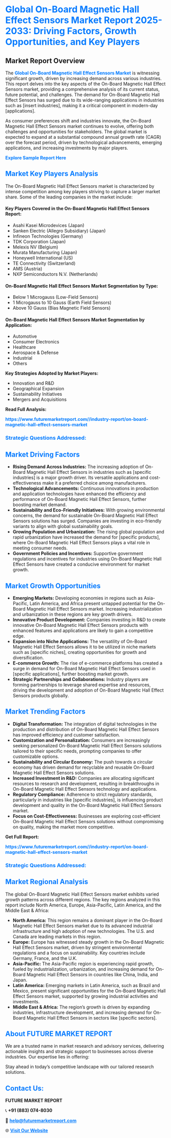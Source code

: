 <h1 style="color: #007BFF;">Global On-Board Magnetic Hall Effect Sensors Market Report 2025-2033: Driving Factors, Growth Opportunities, and Key Players</h1>

<section id="overview">
<h2>Market Report Overview</h2>
<p>The <a href="https://www.futuremarketreport.com//industry-report/on-board-magnetic-hall-effect-sensors-market" style="color: #007BFF; text-decoration: none;"><strong>Global On-Board Magnetic Hall Effect Sensors Market</strong></a> is witnessing significant growth, driven by increasing demand across various industries. This report delves into the key aspects of the On-Board Magnetic Hall Effect Sensors market, providing a comprehensive analysis of its current status, future potential, and challenges. The demand for On-Board Magnetic Hall Effect Sensors has surged due to its wide-ranging applications in industries such as [insert industries], making it a critical component in modern-day [applications].</p>
<p>As consumer preferences shift and industries innovate, the On-Board Magnetic Hall Effect Sensors market continues to evolve, offering both challenges and opportunities for stakeholders. The global market is expected to expand at a substantial compound annual growth rate (CAGR) over the forecast period, driven by technological advancements, emerging applications, and increasing investments by major players.</p>
</section>

<section id="overview">
<p><a href="https://www.futuremarketreport.com//request-sample/reportId=53932" style="color: #007BFF; text-decoration: none;"><strong>Explore Sample Report Here</strong></a></p>
</section>

<section id="key-players">
<h2 style="color: #007BFF;">Market Key Players Analysis</h2>
<p>The On-Board Magnetic Hall Effect Sensors market is characterized by intense competition among key players striving to capture a larger market share. Some of the leading companies in the market include:</p>
<h4>Key Players Covered in the On-Board Magnetic Hall Effect Sensors Report:</h4>
<ul><li>Asahi Kasei Microdevices (Japan)</li><li>Sanken Electric (Allegro Subsidiary) (Japan)</li><li>Infineon Technologies (Germany)</li><li>TDK Corporation (Japan)</li><li>Melexis NV (Belgium)</li><li>Murata Manufacturing (Japan)</li><li>Honeywell International (US)</li><li>TE Connectivity (Switzerland)</li><li>AMS (Austria)</li><li>NXP Semiconductors N.V. (Netherlands)</li></ul>
<h4>On-Board Magnetic Hall Effect Sensors Market Segmentation by Type:</h4>
<ul><li>Below 1 Microgauss (Low-Field Sensors)</li><li>1 Microgauss to 10 Gauss (Earth Field Sensors)</li><li>Above 10 Gauss (Bias Magnetic Field Sensors)</li></ul>

<h4>On-Board Magnetic Hall Effect Sensors Market Segmentation by Application:</h4>
<ul><li>Automotive</li><li>Consumer Electronics</li><li>Healthcare</li><li>Aerospace &amp; Defense</li><li>Industrial</li><li>Others</li></ul>
<p><strong>Key Strategies Adopted by Market Players:</strong></p>
<ul>
<li>Innovation and R&D</li>
<li>Geographical Expansion</li>
<li>Sustainability Initiatives</li>
<li>Mergers and Acquisitions</li>
</ul>
</section>

<section>
<p><strong>Read Full Analysis: </strong></p><a href="https://www.futuremarketreport.com//industry-report/on-board-magnetic-hall-effect-sensors-market" style="color: #007BFF; text-decoration: none;"><strong>https://www.futuremarketreport.com//industry-report/on-board-magnetic-hall-effect-sensors-market</strong></a>
<h3 style="color: #007BFF;">Strategic Questions Addressed:</h3>
</section>

<section id="driving-factors">
<h2 style="color: #007BFF;">Market Driving Factors</h2>
<ul>
<li><strong>Rising Demand Across Industries:</strong> The increasing adoption of On-Board Magnetic Hall Effect Sensors in industries such as [specific industries] is a major growth driver. Its versatile applications and cost-effectiveness make it a preferred choice among manufacturers.</li>
<li><strong>Technological Advancements:</strong> Continuous innovations in production and application technologies have enhanced the efficiency and performance of On-Board Magnetic Hall Effect Sensors, further boosting market demand.</li>
<li><strong>Sustainability and Eco-Friendly Initiatives:</strong> With growing environmental concerns, the demand for sustainable On-Board Magnetic Hall Effect Sensors solutions has surged. Companies are investing in eco-friendly variants to align with global sustainability goals.</li>
<li><strong>Growing Population and Urbanization:</strong> The rising global population and rapid urbanization have increased the demand for [specific products], where On-Board Magnetic Hall Effect Sensors plays a vital role in meeting consumer needs.</li>
<li><strong>Government Policies and Incentives:</strong> Supportive government regulations and incentives for industries using On-Board Magnetic Hall Effect Sensors have created a conducive environment for market growth.</li>
</ul>
</section>

<section id="growth-opportunities">
<h2 style="color: #007BFF;">Market Growth Opportunities</h2>
<ul>
<li><strong>Emerging Markets:</strong> Developing economies in regions such as Asia-Pacific, Latin America, and Africa present untapped potential for the On-Board Magnetic Hall Effect Sensors market. Increasing industrialization and urbanization in these regions are key growth drivers.</li>
<li><strong>Innovative Product Development:</strong> Companies investing in R&D to create innovative On-Board Magnetic Hall Effect Sensors products with enhanced features and applications are likely to gain a competitive edge.</li>
<li><strong>Expansion into Niche Applications:</strong> The versatility of On-Board Magnetic Hall Effect Sensors allows it to be utilized in niche markets such as [specific niches], creating opportunities for growth and diversification.</li>
<li><strong>E-commerce Growth:</strong> The rise of e-commerce platforms has created a surge in demand for On-Board Magnetic Hall Effect Sensors used in [specific applications], further boosting market growth.</li>
<li><strong>Strategic Partnerships and Collaborations:</strong> Industry players are forming partnerships to leverage shared expertise and resources, driving the development and adoption of On-Board Magnetic Hall Effect Sensors products globally.</li>
</ul>
</section>

<section id="trending-factors">
<h2 style="color: #007BFF;">Market Trending Factors</h2>
<ul>
<li><strong>Digital Transformation:</strong> The integration of digital technologies in the production and distribution of On-Board Magnetic Hall Effect Sensors has improved efficiency and customer satisfaction.</li>
<li><strong>Customization and Personalization:</strong> Consumers are increasingly seeking personalized On-Board Magnetic Hall Effect Sensors solutions tailored to their specific needs, prompting companies to offer customizable options.</li>
<li><strong>Sustainability and Circular Economy:</strong> The push towards a circular economy has driven demand for recyclable and reusable On-Board Magnetic Hall Effect Sensors solutions.</li>
<li><strong>Increased Investment in R&D:</strong> Companies are allocating significant resources to research and development, resulting in breakthroughs in On-Board Magnetic Hall Effect Sensors technology and applications.</li>
<li><strong>Regulatory Compliance:</strong> Adherence to strict regulatory standards, particularly in industries like [specific industries], is influencing product development and quality in the On-Board Magnetic Hall Effect Sensors market.</li>
<li><strong>Focus on Cost-Effectiveness:</strong> Businesses are exploring cost-efficient On-Board Magnetic Hall Effect Sensors solutions without compromising on quality, making the market more competitive.</li>
</ul>
</section>

<section>
<p><strong>Get Full Report: </strong></p><a href="https://www.futuremarketreport.com//industry-report/on-board-magnetic-hall-effect-sensors-market" style="color: #007BFF; text-decoration: none;"><strong>https://www.futuremarketreport.com//industry-report/on-board-magnetic-hall-effect-sensors-market</strong></a>
<h3 style="color: #007BFF;">Strategic Questions Addressed:</h3>
</section>


<section id="regional-analysis">
<h2 style="color: #007BFF;">Market Regional Analysis</h2>
<p>The global On-Board Magnetic Hall Effect Sensors market exhibits varied growth patterns across different regions. The key regions analyzed in this report include North America, Europe, Asia-Pacific, Latin America, and the Middle East & Africa:</p>
<ul>
<li><strong>North America:</strong> This region remains a dominant player in the On-Board Magnetic Hall Effect Sensors market due to its advanced industrial infrastructure and high adoption of new technologies. The U.S. and Canada are leading markets in this region.</li>
<li><strong>Europe:</strong> Europe has witnessed steady growth in the On-Board Magnetic Hall Effect Sensors market, driven by stringent environmental regulations and a focus on sustainability. Key countries include Germany, France, and the U.K.</li>
<li><strong>Asia-Pacific:</strong> The Asia-Pacific region is experiencing rapid growth, fueled by industrialization, urbanization, and increasing demand for On-Board Magnetic Hall Effect Sensors in countries like China, India, and Japan.</li>
<li><strong>Latin America:</strong> Emerging markets in Latin America, such as Brazil and Mexico, present significant opportunities for the On-Board Magnetic Hall Effect Sensors market, supported by growing industrial activities and investments.</li>
<li><strong>Middle East & Africa:</strong> The region’s growth is driven by expanding industries, infrastructure development, and increasing demand for On-Board Magnetic Hall Effect Sensors in sectors like [specific sectors].</li>
</ul>
</section>

<footer>
<h2 style="color: #007BFF;">About FUTURE MARKET REPORT</h2>
<p>We are a trusted name in market research and advisory services, delivering actionable insights and strategic support to businesses across diverse industries. Our expertise lies in offering:</p>

<p>Stay ahead in today’s competitive landscape with our tailored research solutions.</p>

<h2 style="color: #007BFF;">Contact Us:</h2>
<p><strong>FUTURE MARKET REPORT</strong></p>
<p>📞 <strong>+91 (883) 074-8030</strong></p>
<p>📧 <strong><a href="mailto:help@futuremarketreport.com" style="color: #007BFF;">help@futuremarketreport.com</a></strong></p>
<p>🌐 <strong><a href="https://www.futuremarketreport.com/" style="color: #007BFF;">Visit Our Website</a></strong></p>
</footer>
